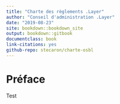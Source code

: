 ```yaml
---
title: "Charte des règlements .Layer"
author: "Conseil d'administration .Layer"
date: "2019-08-23"
site: bookdown::bookdown_site
output: bookdown::gitbook
documentclass: book
link-citations: yes
github-repo: stecaron/charte-osbl
---
```


# Préface

Test